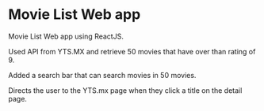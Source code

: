 # Movie List Web app

Movie List Web app using ReactJS. 

Used API from YTS.MX and retrieve 50 movies that have over than rating of 9. 

Added a search bar that can search movies in 50 movies.

Directs the user to the YTS.mx page when they click a title on the detail page.
